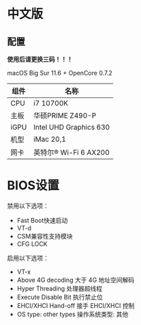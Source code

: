 # 中文版

## 配置

**使用后请更换三码！！！**

macOS Big Sur 11.6 + OpenCore 0.7.2

| 组件 | 名称                                   |
| ---- | -------------------------------------- |
| CPU  | i7 10700K                               |
| 主板 | 华硕PRIME Z490-P |
| iGPU | Intel UHD Graphics 630                 |
| 机型 | iMac 20,1                              |
| 网卡 | 英特尔® Wi-Fi 6 AX200            |

# BIOS设置

禁用以下选项：

- Fast Boot快速启动
- VT-d
- CSM兼容性支持模块
- CFG LOCK

启用以下选项：

- VT-x
- Above 4G decoding 大于 4G 地址空间解码
- Hyper Threading 处理器超线程
- Execute Disable Bit 执行禁止位
- EHCI/XHCI Hand-off 接手 EHCI/XHCI 控制
- OS type: other types 操作系统类型: 其他
